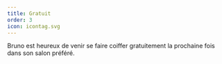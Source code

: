 ```yaml
---
title: Gratuit
order: 3
icon: icontag.svg
---
```

Bruno est heureux de venir se faire coiffer gratuitement la prochaine fois dans son salon préféré.